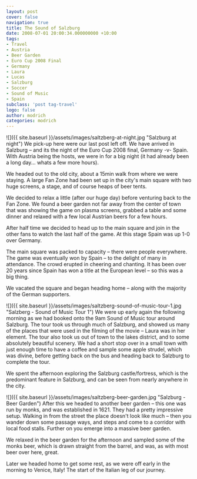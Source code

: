 ```yaml
---
layout: post
cover: false
navigation: true
title: The Sound of Salzburg
date: 2008-07-01 20:00:34.000000000 +10:00
tags: 
- Travel
- Austria
- Beer Garden
- Euro Cup 2008 Final
- Germany
- Laura
- Lucas
- Salzburg
- Soccer
- Sound of Music
- Spain
subclass: 'post tag-travel'
logo: false
author: modrich
categories: modrich
---
```

![]({{ site.baseurl }}/assets/images/saltzberg-at-night.jpg "Salzburg at night")
We pick-up here were our last post left off. We have arrived in Salzburg – and its the night of the Euro Cup 2008 final, Germany -v- Spain. With Austria being the hosts, we were in for a big night (it had already been a long day... whats a few more hours).

We headed out to the old city, about a 15min walk from where we were staying. A large Fan Zone had been set up in the city's main square with two huge screens, a stage, and of course heaps of beer tents.

We decided to relax a little (after our huge day) before venturing back to the Fan Zone. We found a beer garden not far away from the center of town that was showing the game on plasma screens, grabbed a table and some dinner and relaxed with a few local Austrian beers for a few hours.

After half time we decided to head up to the main square and join in the other fans to watch the last half of the game. At this stage Spain was up 1-0 over Germany.

The main square was packed to capacity – there were people everywhere. The game was eventually won by Spain – to the delight of many in attendance. The crowd erupted in cheering and chanting. It has been over 20 years since Spain has won a title at the European level – so this was a big thing.

We vacated the square and began heading home – along with the majority of the German supporters.

![]({{ site.baseurl }}/assets/images/saltzberg-sound-of-music-tour-1.jpg "Salzberg - Sound of Music Tour 1")
We were up early again the following morning as we had booked onto the 9am Sound of Music tour around Salzburg. The tour took us through much of Salzburg, and showed us many of the places that were used in the filming of the movie – Laura was in her element. The tour also took us out of town to the lakes district, and to some absolutely beautiful scenery. We had a short stop over in a small town with just enough time to have a coffee and sample some apple strudel, which was divine, before getting back on the bus and heading back to Salzburg to complete the tour.

We spent the afternoon exploring the Salzburg castle/fortress, which is the predominant feature in Salzburg, and can be seen from nearly anywhere in the city.

![]({{ site.baseurl }}/assets/images/saltzberg-beer-garden.jpg "Salzburg - Beer Garden")
After this we headed to another beer garden – this one was run by monks, and was established in 1621. They had a pretty impressive setup. Walking in from the street the place doesn't look like much – then you wander down some passage ways, and steps and come to a corridor with local food stalls. Further on you emerge into a massive beer garden.

We relaxed in the beer garden for the afternoon and sampled some of the monks beer, which is drawn straight from the barrel, and was, as with most beer over here, great.

Later we headed home to get some rest, as we were off early in the morning to Venice, Italy! The start of the Italian leg of our journey.

